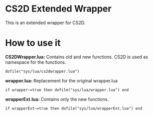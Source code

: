 # CS2D Extended Wrapper
This is an extended wrapper for CS2D.

# How to use it
**CS2DWrapper.lua:** Contains old and new functions. CS2D is used as namespace for the functions.
```
dofile("sys/lua/cs2dwrapper.lua")
```
**wrapper.lua:** Replacement for the original wrapper.lua
```
if wrapper~=true then dofile("sys/lua/wrapper.lua") end
```
**wrapperExt.lua:** Contains only the new functions.
```
if wrapperExt~=true then dofile("sys/lua/wrapperExt.lua") end
```
